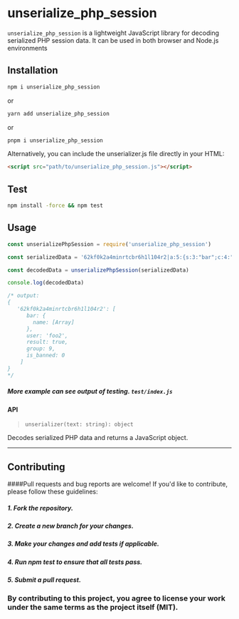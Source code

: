 # unserialize_php_session

`unserialize_php_session` is a lightweight JavaScript library for decoding serialized PHP session data. It can be used in both browser and Node.js environments

## Installation

```sh
npm i unserialize_php_session
```
or
```sh
yarn add unserialize_php_session
```
or
```sh
pnpm i unserialize_php_session
```

Alternatively, you can include the unserializer.js file directly in your HTML:
```html
<script src="path/to/unserialize_php_session.js"></script>
```

## Test

```sh
npm install -force && npm test
```

## Usage

```js
const unserializePhpSession = require('unserialize_php_session')

const serializedData = '62kf0k2a4minrtcbr6h1l104r2|a:5:{s:3:"bar";c:4:"name":2:{s:3:"foo";i:9;}s:4:"user";s:4:"foo2";s:6:"result";b:1;s:5:"group";i:9;s:9:"is_banned";i:0;}'

const decodedData = unserializePhpSession(serializedData)

console.log(decodedData)

/* output:
{
   '62kf0k2a4minrtcbr6h1l104r2': [
      bar: {
        name: [Array]
      },
      user: 'foo2',
      result: true,
      group: 9,
      is_banned: 0
    ]
}
*/

```
##### ***More example can see output of testing. `test/index.js`***

#### API

>`unserializer(text: string): object`

Decodes serialized PHP data and returns a JavaScript object.

-----

## Contributing

####Pull requests and bug reports are welcome! If you'd like to contribute, please follow these guidelines:

 ##### 1. Fork the repository.
 ##### 2. Create a new branch for your changes.
 ##### 3. Make your changes and add tests if applicable.
 ##### 4. Run npm test to ensure that all tests pass.
 #####  5. Submit a pull request.

  ### By contributing to this project, you agree to license your work under the same terms as the project itself (MIT).